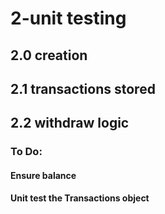 # 2-unit testing

## 2.0 creation

## 2.1 transactions stored

## 2.2 withdraw logic

### To Do:

#### Ensure balance

#### Unit test the Transactions object
